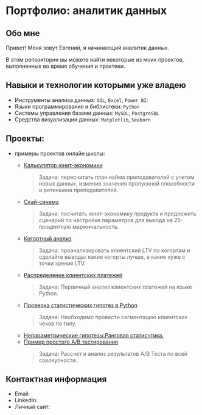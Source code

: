 # Портфолио: аналитик данных

## Обо мне 

Привет! Меня зовут Евгений, я начинающий аналитик данных. 

В этом репозитории вы можете найти некоторые из моих проектов, выполненных во время обучения и практики.
<br>

## Навыки и технологии которыми уже владею
- Инструменты анализа данных: ``SQL``, ``Excel``, ``Power BI``: 
- Языки программирования и библиотеки: ``Python`` 
- Системы управления базами данных: ``MySQL``, ``PostgreSQL``
- Средства визуализации данных: ``Matplotlib``, ``Seaborn``



## Проекты:

* примеры проектов онлайн школы:

  * [Калькулятор юнит-экономики](https://github.com/4inb/portfolio/tree/main/unit%20calculator)
    > Задача: пересчитать план найма преподавателей с учетом новых данных, изменив значения пропускной способности и ретеншена преподавателей.
  * [Скай-синема](https://github.com/4inb/portfolio/tree/main/sky_cinema)
    > Задача: посчитать юнит-экономику продукта и предложить сценарий по настройке параметров для выхода на 25-процентную маржинальность.
  * [Когортный анализ](https://github.com/4inb/portfolio/tree/main/Cohort_analysis)
    > Задача: проанализировать клиентский LTV по когортам и сделайте выводы: какие когорты лучше, а какие хуже с точки зрения LTV.
  * [Распределение клиентских платежей](https://github.com/4inb/portfolio/tree/main/payments)
    > Задача: Первичный анализ клиентских платежей на языке Python.
  * [Проверка статистических гипотез в Python](https://github.com/4inb/portfolio/tree/main/Testing_hypotheses)
    > Задача: Необходимо провести сегментацию клиентских чеков по типу.
  * [Непараметрические гипотезы.Ранговая статисчтика.](https://github.com/4inb/portfolio/tree/main/ranking_statistics)
  * [Пример простого А/В тестирования](https://github.com/4inb/portfolio/tree/main/AB_test)
    > Задача: Рассчет и анализ результатов A/B Теста по всей совокупности.


## Контактная информация
- Email: 
- LinkedIn: 
- Личный сайт: 


